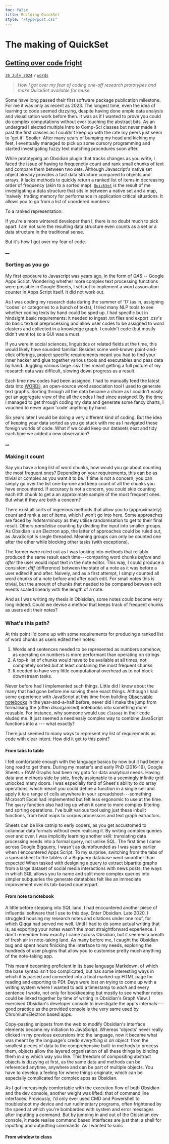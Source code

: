 ```yaml
---
toc: false
title: Building QuickSet
style: "/type/post.css"
---
```


# The making of QuickSet
## [Getting over code fright](#post)
[`26 July 2024`](#lead) `/` [`words`](#count)

> *How I got over my fear of coding one-off research prototypes and make QuickSet available for reuse.*

Some have long passed their first software package publication milestone. 
For me it was only as recent as 2023.
The longest time, even the idea of learning to code seemed dizzying, despite having done ample data analysis and visualisation work before then.
It was as if I wanted to prove you could do complex computations without ever touching the abstract bits.
As an undergrad I elected multiple Intro to Comp-Sci classes but never made it past the first classes as I couldn't keep up with the rate my peers just seem to 'get it'.
Spoiler: After many years of bumping my head and kicking my feet, I eventually managed to pick up some cursory programming and started investigating fuzzy text matching procedures soon after.

While prototyping an Obsidian plugin that tracks changes as you write, I faced the issue of having to frequenctly count and rank small chunks of text and compare them between two sets.
Although Javascript's native set object already provides a fast data structure compared to objects and arrays,
it lacks methods to quickly return a ranked list of items in decreasing order of frequency (akin to a sorted map).
[`QuickSet`](https://www.npmjs.com/package/@suptxt/quickset) is the result of me investigating a data structure that sits in between a native set and a map,
'naively' trading memory for performance in application critical situations. It allows you to go from a list of unordered numbers:

To a ranked representation:

If you're a more wintered developer than I, there is no doubt much to pick apart.
I am not sure the resulting data structure even counts as a set or a data structure in the traditional sense.

But it's how I got over my fear of code.

[__](#fold)

### Sorting as you go
My first exposure to Javascript was years ago, in the form of *GAS* -- Google Apps Script.
Wondering whether more complex text processing functions were possible in Google Sheets,
I set out to implement a word association counter in Apps Script itself.
It did not work out.

As I was coding my research data during the summer of ‘17 (as in, assigning 'codes' or categories to a bunch of texts), I tried many NLP tools to see whether coding texts by hand could be sped up.
I had specific but in hindsight basic requirements: it needed to ingest .txt files and export .csv's
do basic textual preprocessing and allow user codes to be assigned to word clusters and collected in a knowledge graph. 
I couldn't code (but mostly didn't want to) so a GUI was a must.

If you were in social sciences, linguistics or related fields at the time, this would likely have sounded familiar.
Besides some well-known point-and-click offerings, project specific requirements meant you had to find your inner hacker and glue together various tools and executables and pass data by hand.
Juggling various large .csv files meant getting a full picture of my research data was difficult, slowing down progress as a result.

Each time new codes had been assigned, I had to manually feed the latest data into [WORDij](https://www.wordij.net/), an open-source word association tool I used to generate text graphs.
Sorting through all the data became a chore as I couldn't easily get an aggregate view of the all the codes I had since assigned.
By the time I managed to get through coding my data and generate some fancy charts, I vouched to never again 'code' anything by hand.

Six years later I would be doing a very different kind of coding. 
But the idea of keeping your data sorted as you go stuck with me as I navigated these foreign worlds of code.
What if we could keep our datasets neat and tidy each time we added a new observation?

[...](#rest)

### Making it count
Say you have a long list of word chunks, how would you go about counting the most frequent ones?
Depending on your requirements, this can be as trivial or complex as you want it to be.
If time is not a concern, you can simply go over the list one-by-one and keep count of all the chunks you have encountered.
If accuracy is not a concern, you could skip counting each nth chunk to get a an approximate sample of the most frequent ones.
But what if they are both a concern?

There exist all sorts of ingenious methods that allow you to (approximately) count and rank a set of items, which I won't go into here.
Some approaches are faced by *indeterminacy* as they utilise randomisation to get to their final result.
Others *parallelise* counting by dividing the input into smaller groups.
As Obsidian is an Electron app, the latter of approaches could be ruled out, as JavaScript is single threaded.
Meaning groups can only be counted one after the other while blocking other tasks (with exceptions).

The former were ruled out as I was looking into methods that reliably produced the same result each time---comparing word chunks *before* and *after* the user would input text in the note editor.
This way, I could produce a consistent *diff* (difference) between the state of a note as it was before a user edited it and after.
Naively, and as a first attempt, I simply counted all word chunks of a note before and after each edit.
For small notes this is trivial, but the amount of chunks that needed to be compared between edit events scaled linearly with the length of a note.

And as I was writing my thesis in Obisidian, some notes could become very long indeed. Could we devise a method that keeps track of frequent chunks as users edit their notes?

### What's this path?
At this point I'd come up with some requirements for producing a ranked list of word chunks as users edited their notes:

1. Words and sentences needed to be represented as numbers somehow, as operating on numbers is more performant than operating on strings
2. A top-k list of chunks would have to be available at all times, not completely sorted *but* at least containing the most frequent chunks
3. It needed to have very little computational overhead as to not block downstream tasks.

Never before had I implemented such things.
Little did I know about the many that had gone before me solving these exact things.
Although I had some experience with JavaScript at this time from building [Observable notebooks](https://observablehq.com) in the year-and-a-half before, never did I make the jump from formalising the (often disorganised) notebooks into something more reusable.
For instance, why someone would use `classes` in their code eluded me.
It just seemed a needlessly complex way to combine JavaScript functions into a --- what exactly?

There just seemed to many ways to represent my list of requirements as code with clear intent.
How did it get to this point?

#### From tabs to table
I felt comfortable enough with the language basics by now but it had been a long road to get there.
During my master's and early PhD (2016-19), Google Sheets + RAW Graphs had been my goto for data analytical needs.
Having data and methods side by side, freely assignable to a seemingly infinite grid unlocked many doors.
I was especially fond of Sheet's ability to do array operations, which meant you could define a function in a single cell and apply it to a range of cells anywhere in your spreadsheet---something Microsoft Excel had implemented but felt less ergonomic to use at the time.
The `query` function also had leg up when it came to more complex filtering and sorting operations.
I've built various tool using just these inbuilt functions, from heat maps to corpus processors and text graph extractors.

Sheets can be like catnip to early coders, as you get accustomed to columnar data formats without even realising it.
By writing complex queries over and over, I was implicitly learning another skill: translating data processing needs into a formal query, not unlike SQL.
The first time I came across Google Bigquery, I wasn't as dumbfounded as I was years earlier when I encountered Apps Script.
To my surprise, switching from the tabs of a spreadsheet to the tables of a Bigquery database went smoother  than expected
When tasked with designing a query to extract bipartite graphs from a large dataset of social media interactions with news posts, the ways in which  SQL allows you to name and split more complex queries into simpler subqueries the generate datatables felt like an immediate improvement over its tab-based counterpart. 

#### From note to notebook
A little before stepping into SQL land, I had encountered another piece of influential software that I use to this day. Enter Obsidian. 
Late 2020, I struggled housing my research notes and citations under one roof, for which Qiqqa had served me well.
Until I had to do some actual writing that is, as exporting your notes wasn't the most straightforward experience.
I don't remember how exactly I came across Obsidian, but it seemed a breath of fresh air in note-taking land.
As many before me, I caught the Obsidian bug and spent hours finicking the interface to my needs, exploring the hundreds of user plugins that allow you to customise pretty much anything of the note-taking app.

This meant becoming proficient in its base language Markdown, of which the base syntax isn't too complicated, but has some interesting ways in which it is parsed and converted into a final marked-up HTML page for reading and exporting to PDf.
Days were lost on trying to come up with a writing system where I wanted to add a timestamp to *each* and every sentence I wrote, not only for bookkeeping but mostly to see whether notes could be linked together by time of writing in Obsidian's Graph View. I exercised Obsidian's developer console to investigate the app's internals---good practice as the provided console is the very same used by Chromium/Electron based apps.

Copy-pasting snippets from the web to modify Obsidian's interface elements became my initiation to JavaScript.
Whereas 'objects' never really clicked in my previous excursions into the language, now it became what was meant by the language's credo *everything is an object*: 
from the smallest pieces of data to the comprehensive built-in methods to process them, objects allow the layered organisation of all these things by binding them in any which way you like.
This freedom of compositing abstract objects is dizzying at first, as the same data and methods can be referenced anytime, anywhere and can be part of multiple objects. 
You have to develop a feeling for where things originate, which can be especially complicated for complex apps as Obsidian.

As I got increasingly comfortable with the execution flow of both Obsidian and the dev console, another weight was lifted: that of command line interfaces.
Previously, I'd only ever used CMD and Powershell to troubleshoot my device and run rudimentary programs, often frightened by the speed at which you're bombarded with system and error messages after inputting a command.
But by jumping in and out of the Obisidian dev console, it made realise command based interfaces are just that: a shell for inputting and outputting commands.
As I wanted to sunc


#### From window to class
<!--stackedit_data:
eyJoaXN0b3J5IjpbLTE1MjUxMjU4OTcsLTUyMTYyMTU1NiwtNT
U3NDI4ODM3LC0xNDMyNTMwMzI5LC01MDEwODc1ODIsLTIwMjc4
Njg3OTksNTgxMjA2NzE5LC05NzA3NDM4ODgsMTUxMTUzNjY3Nl
19
-->